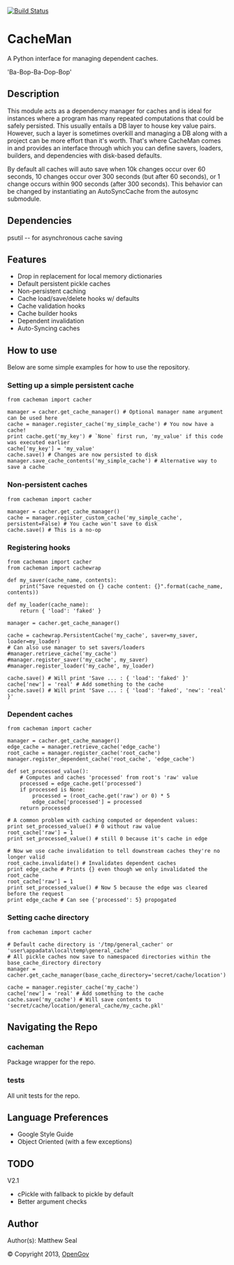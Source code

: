 [![Build Status](https://travis-ci.org/MSeal/py_cache_manager.svg?branch=master)](https://travis-ci.org/MSeal/py_cache_manager)

# CacheMan
A Python interface for managing dependent caches.

'Ba-Bop-Ba-Dop-Bop'

## Description
This module acts as a dependency manager for caches and is ideal for instances
where a program has many repeated computations that could be safely persisted.
This usually entails a DB layer to house key value pairs. However, such a layer
is sometimes overkill and managing a DB along with a project can be more effort
than it's worth. That's where CacheMan comes in and provides an interface
through which you can define savers, loaders, builders, and dependencies with
disk-based defaults.

By default all caches will auto save when 10k changes occur over 60 seconds, 10
changes occur over 300 seconds (but after 60 seconds), or 1 change occurs within
900 seconds (after 300 seconds). This behavior can be changed by instantiating
an AutoSyncCache from the autosync submodule.

## Dependencies
psutil -- for asynchronous cache saving

## Features
* Drop in replacement for local memory dictionaries
* Default persistent pickle caches
* Non-persistent caching
* Cache load/save/delete hooks w/ defaults
* Cache validation hooks
* Cache builder hooks
* Dependent invalidation
* Auto-Syncing caches

## How to use
Below are some simple examples for how to use the repository.

### Setting up a simple persistent cache
    from cacheman import cacher

    manager = cacher.get_cache_manager() # Optional manager name argument can be used here
    cache = manager.register_cache('my_simple_cache') # You now have a cache!
    print cache.get('my_key') # `None` first run, 'my_value' if this code was executed earlier
    cache['my_key'] = 'my_value'
    cache.save() # Changes are now persisted to disk
    manager.save_cache_contents('my_simple_cache') # Alternative way to save a cache

### Non-persistent caches
    from cacheman import cacher

    manager = cacher.get_cache_manager()
    cache = manager.register_custom_cache('my_simple_cache', persistent=False) # You cache won't save to disk
    cache.save() # This is a no-op

### Registering hooks
    from cacheman import cacher
    from cacheman import cachewrap

    def my_saver(cache_name, contents):
        print("Save requested on {} cache content: {}".format(cache_name, contents))

    def my_loader(cache_name):
        return { 'load': 'faked' }

    manager = cacher.get_cache_manager()

    cache = cachewrap.PersistentCache('my_cache', saver=my_saver, loader=my_loader)
    # Can also use manager to set savers/loaders
    #manager.retrieve_cache('my_cache')
    #manager.register_saver('my_cache', my_saver)
    #manager.register_loader('my_cache', my_loader)

    cache.save() # Will print 'Save ... : { 'load': 'faked' }'
    cache['new'] = 'real' # Add something to the cache
    cache.save() # Will print 'Save ... : { 'load': 'faked', 'new': 'real' }'


### Dependent caches
    from cacheman import cacher

    manager = cacher.get_cache_manager()
    edge_cache = manager.retrieve_cache('edge_cache')
    root_cache = manager.register_cache('root_cache')
    manager.register_dependent_cache('root_cache', 'edge_cache')

    def set_processed_value():
        # Computes and caches 'processed' from root's 'raw' value
        processed = edge_cache.get('processed')
        if processed is None:
            processed = (root_cache.get('raw') or 0) * 5
            edge_cache['processed'] = processed
        return processed

    # A common problem with caching computed or dependent values:
    print set_processed_value() # 0 without raw value
    root_cache['raw'] = 1
    print set_processed_value() # still 0 because it's cache in edge

    # Now we use cache invalidation to tell downstream caches they're no longer valid
    root_cache.invalidate() # Invalidates dependent caches
    print edge_cache # Prints {} even though we only invalidated the root_cache
    root_cache['raw'] = 1
    print set_processed_value() # Now 5 because the edge was cleared before the request
    print edge_cache # Can see {'processed': 5} propogated

### Setting cache directory
    from cacheman import cacher

    # Default cache directory is '/tmp/general_cacher' or 'user\appadata\local\temp\general_cache'
    # All pickle caches now save to namespaced directories within the base_cache_directory directory
    manager = cacher.get_cache_manager(base_cache_directory='secret/cache/location')

    cache = manager.register_cache('my_cache')
    cache['new'] = 'real' # Add something to the cache
    cache.save('my_cache') # Will save contents to 'secret/cache/location/general_cache/my_cache.pkl'

## Navigating the Repo
### cacheman
Package wrapper for the repo.

### tests
All unit tests for the repo.

## Language Preferences
* Google Style Guide
* Object Oriented (with a few exceptions)

## TODO
V2.1
* cPickle with fallback to pickle by default
* Better argument checks

## Author
Author(s): Matthew Seal

&copy; Copyright 2013, [OpenGov](http://opengov.com)
